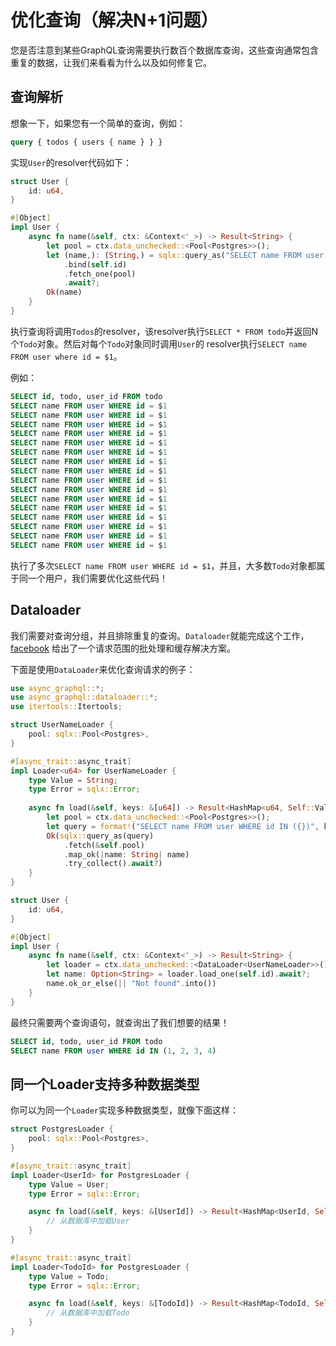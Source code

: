 # 优化查询（解决N+1问题）

您是否注意到某些GraphQL查询需要执行数百个数据库查询，这些查询通常包含重复的数据，让我们来看看为什么以及如何修复它。

## 查询解析

想象一下，如果您有一个简单的查询，例如：

```graphql
query { todos { users { name } } }
```

实现`User`的resolver代码如下：

```rust
struct User {
    id: u64,
}

#[Object]
impl User {
    async fn name(&self, ctx: &Context<'_>) -> Result<String> {
        let pool = ctx.data_unchecked::<Pool<Postgres>>();
        let (name,): (String,) = sqlx::query_as("SELECT name FROM user WHERE id = $1")
            .bind(self.id)
            .fetch_one(pool)
            .await?;
        Ok(name)
    }
}
```

执行查询将调用`Todos`的resolver，该resolver执行`SELECT * FROM todo`并返回N个`Todo`对象。然后对每个`Todo`对象同时调用`User`的
resolver执行`SELECT name FROM user where id = $1`。

例如：

```sql
SELECT id, todo, user_id FROM todo
SELECT name FROM user WHERE id = $1
SELECT name FROM user WHERE id = $1
SELECT name FROM user WHERE id = $1
SELECT name FROM user WHERE id = $1
SELECT name FROM user WHERE id = $1
SELECT name FROM user WHERE id = $1
SELECT name FROM user WHERE id = $1
SELECT name FROM user WHERE id = $1
SELECT name FROM user WHERE id = $1
SELECT name FROM user WHERE id = $1
SELECT name FROM user WHERE id = $1
SELECT name FROM user WHERE id = $1
SELECT name FROM user WHERE id = $1
SELECT name FROM user WHERE id = $1
SELECT name FROM user WHERE id = $1
SELECT name FROM user WHERE id = $1
```

执行了多次`SELECT name FROM user WHERE id = $1`，并且，大多数`Todo`对象都属于同一个用户，我们需要优化这些代码！

## Dataloader

我们需要对查询分组，并且排除重复的查询。`Dataloader`就能完成这个工作，[facebook](https://github.com/facebook/dataloader) 给出了一个请求范围的批处理和缓存解决方案。

下面是使用`DataLoader`来优化查询请求的例子：

```rust
use async_graphql::*;
use async_graphql::dataloader::*;
use itertools::Itertools;

struct UserNameLoader {
    pool: sqlx::Pool<Postgres>,
}

#[async_trait::async_trait]
impl Loader<u64> for UserNameLoader {
    type Value = String;
    type Error = sqlx::Error;
    
    async fn load(&self, keys: &[u64]) -> Result<HashMap<u64, Self::Value>, Self::Error> {
        let pool = ctx.data_unchecked::<Pool<Postgres>>();
        let query = format!("SELECT name FROM user WHERE id IN ({})", keys.iter().join(","));
        Ok(sqlx::query_as(query)
            .fetch(&self.pool)
            .map_ok(|name: String| name)
            .try_collect().await?)
    }
}

struct User {
    id: u64,
}

#[Object]
impl User {
    async fn name(&self, ctx: &Context<'_>) -> Result<String> {
        let loader = ctx.data_unchecked::<DataLoader<UserNameLoader>>();
        let name: Option<String> = loader.load_one(self.id).await?;
        name.ok_or_else(|| "Not found".into())
    }
}
```

最终只需要两个查询语句，就查询出了我们想要的结果！

```sql
SELECT id, todo, user_id FROM todo
SELECT name FROM user WHERE id IN (1, 2, 3, 4)
```

## 同一个Loader支持多种数据类型

你可以为同一个`Loader`实现多种数据类型，就像下面这样：

```rust
struct PostgresLoader {
    pool: sqlx::Pool<Postgres>,
}

#[async_trait::async_trait]
impl Loader<UserId> for PostgresLoader {
    type Value = User;
    type Error = sqlx::Error;

    async fn load(&self, keys: &[UserId]) -> Result<HashMap<UserId, Self::Value>, Self::Error> {
        // 从数据库中加载User
    }
}

#[async_trait::async_trait]
impl Loader<TodoId> for PostgresLoader {
    type Value = Todo;
    type Error = sqlx::Error;

    async fn load(&self, keys: &[TodoId]) -> Result<HashMap<TodoId, Self::Value>, Self::Error> {
        // 从数据库中加载Todo
    }
}
```
